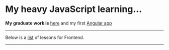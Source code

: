 # My heavy JavaScript learning...

**My graduate work is** [here][1] and my first [Angular app][3]

--------------------------------------------------------------------------------

Below is a [list][2] of lessons for Frontend.

----
[1]: http://gnezda.com.ua/ "Puzzle Online"
[2]: http://gnezda.com.ua/info/ "List of lessons"
[3]: http://gnezda.com.ua/angular/ "my first angular app"

